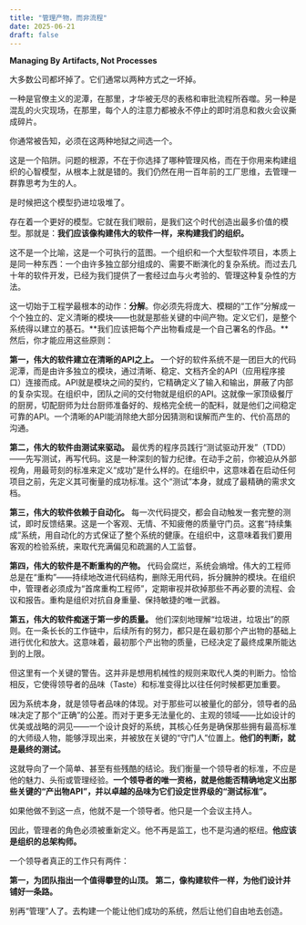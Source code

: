 ```yaml
---
title: "管理产物，而非流程"
date: 2025-06-21
draft: false
--- 
```


**Managing By Artifacts, Not Processes**

大多数公司都坏掉了。它们通常以两种方式之一坏掉。

一种是官僚主义的泥潭，在那里，才华被无尽的表格和审批流程所吞噬。另一种是混乱的火灾现场，在那里，每个人的注意力都被永不停止的即时消息和救火会议撕成碎片。

你通常被告知，必须在这两种地狱之间选一个。

这是一个陷阱。问题的根源，不在于你选择了哪种管理风格，而在于你用来构建组织的心智模型，从根本上就是错的。我们仍然在用一百年前的工厂思维，去管理一群靠思考为生的人。

是时候把这个模型扔进垃圾堆了。

存在着一个更好的模型。它就在我们眼前，是我们这个时代创造出最多价值的模型。那就是：**我们应该像构建伟大的软件一样，来构建我们的组织。**

这不是一个比喻，这是一个可执行的蓝图。一个组织和一个大型软件项目，本质上是同一种东西：一个由许多独立部分组成的、需要不断演化的复杂系统。而过去几十年的软件开发，已经为我们提供了一套经过血与火考验的、管理这种复杂性的方法。

这一切始于工程学最根本的动作：**分解**。你必须先将庞大、模糊的“工作”分解成一个个独立的、定义清晰的模块——也就是那些关键的中间产物。定义它们，是整个系统得以建立的基石。**我们应该把每个产出物看成是一个自己署名的作品。**然后，你才能应用这些原则：

**第一，伟大的软件建立在清晰的API之上。**
一个好的软件系统不是一团巨大的代码泥潭，而是由许多独立的模块，通过清晰、稳定、文档齐全的API（应用程序接口）连接而成。API就是模块之间的契约，它精确定义了输入和输出，屏蔽了内部的复杂实现。在组织中，团队之间的交付物就是组织的API。这就像一家顶级餐厅的厨房，切配厨师为灶台厨师准备好的、规格完全统一的配料，就是他们之间稳定可靠的API。一个清晰的API能消除绝大部分因猜测和误解而产生的、代价高昂的沟通。

**第二，伟大的软件由测试来驱动。**
最优秀的程序员践行“测试驱动开发”（TDD）——先写测试，再写代码。这是一种深刻的智力纪律。在动手之前，你被迫从外部视角，用最苛刻的标准来定义“成功”是什么样的。在组织中，这意味着在启动任何项目之前，先定义其可衡量的成功标准。这个“测试”本身，就成了最精确的需求文档。

**第三，伟大的软件依赖于自动化。**
每一次代码提交，都会自动触发一套完整的测试，即时反馈结果。这是一个客观、无情、不知疲倦的质量守门员。这套“持续集成”系统，用自动化的方式保证了整个系统的健康。在组织中，这意味着我们要用客观的检验系统，来取代充满偏见和疏漏的人工监督。

**第四，伟大的软件是不断重构的产物。**
代码会腐烂，系统会熵增。伟大的工程师总是在“重构”——持续地改进代码结构，删除无用代码，拆分臃肿的模块。在组织中，管理者必须成为“首席重构工程师”，定期审视并砍掉那些不再必要的流程、会议和报告。重构是组织对抗自身重量、保持敏捷的唯一武器。

**第五，伟大的软件痴迷于第一步的质量。**
他们深刻地理解“垃圾进，垃圾出”的原则。在一条长长的工作链中，后续所有的努力，都只是在最初那个产出物的基础上进行优化和放大。这意味着，最初那个产出物的质量，已经决定了最终成果所能达到的上限。

但这里有一个关键的警告。这并非是想用机械性的规则来取代人类的判断力。恰恰相反，它使得领导者的品味（Taste）和标准变得比以往任何时候都更加重要。

因为系统本身，就是领导者品味的体现。对于那些可以被量化的部分，领导者的品味决定了那个“正确”的公差。而对于更多无法量化的、主观的领域——比如设计的优美或战略的洞见——一个设计良好的系统，其核心任务是确保那些拥有最高标准的大师级人物，能够浮现出来，并被放在关键的“守门人”位置上。**他们的判断，就是最终的测试。**

这就导向了一个简单、甚至有些残酷的结论。我们衡量一个领导者的标准，不应是他的魅力、头衔或管理经验。**一个领导者的唯一资格，就是他能否精确地定义出那些关键的“产出物API”，并以卓越的品味为它们设定世界级的“测试标准”。**

如果他做不到这一点，他就不是一个领导者。他只是一个会议主持人。

因此，管理者的角色必须被重新定义。他不再是监工，也不是沟通的枢纽。**他应该是组织的总架构师。**

一个领导者真正的工作只有两件：

**第一，为团队指出一个值得攀登的山顶。**
**第二，像构建软件一样，为他们设计并铺好一条路。**

别再“管理”人了。去构建一个能让他们成功的系统，然后让他们自由地去创造。